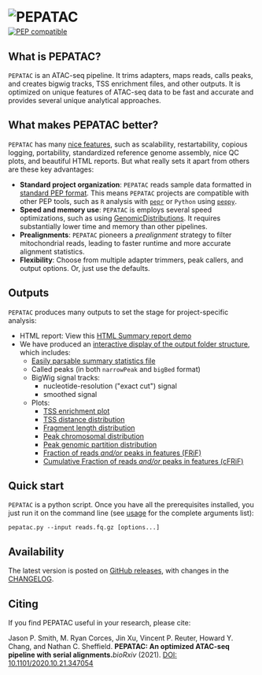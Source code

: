 # <img src="img/pepatac_logo_black.svg" alt="PEPATAC" class="img-fluid" style="max-height:50px; margin-top:10px; margin-bottom:-10px" align="left">  

<br clear="all">

[![PEP compatible](http://pepkit.github.io/img/PEP-compatible-green.svg)](http://pepkit.github.io)

## What is PEPATAC?

`PEPATAC` is an ATAC-seq pipeline. It trims adapters, maps reads, calls peaks, and creates bigwig tracks, TSS enrichment files, and other outputs. It is optimized on unique features of ATAC-seq data to be fast and accurate and provides several unique analytical approaches.

## What makes PEPATAC better?

`PEPATAC` has many [nice features](features), such as scalability, restartability, copious logging, portability, standardized reference genome assembly, nice QC plots, and beautiful HTML reports. But what really sets it apart from others are these key advantages:

- **Standard project organization**: `PEPATAC` reads sample data formatted in [standard PEP format](http://pep.databio.org/en/latest/). This means  `PEPATAC` projects are compatible with other PEP tools, such as `R` analysis with [`pepr`](http://code.databio.org/pepr/) or `Python` using [`peppy`](https://peppy.readthedocs.io/en/latest/). 
- **Speed and memory use**: `PEPATAC` is employs several speed optimizations, such as using [GenomicDistributions](http://code.databio.org/GenomicDistributions/). It requires substantially lower time and memory than other pipelines.
- **Prealignments**: `PEPATAC` pioneers a *prealignment* strategy to filter mitochondrial reads, leading to faster runtime and more accurate alignment statistics.
- **Flexibility**: Choose from multiple adapter trimmers, peak callers, and output options. Or, just use the defaults.

## Outputs

`PEPATAC` produces many outputs to set the stage for project-specific analysis:

- HTML report: View this [HTML Summary report demo](files/examples/gold/gold_summary.html)
- We have produced an [interactive display of the output folder structure](browse_output.md), which includes:
	- [Easily parsable summary statistics file](files/examples/gold/results_pipeline/gold5/stats.tsv)
	- Called peaks (in both `narrowPeak` and `bigBed` format)
	- BigWig signal tracks:
	    - nucleotide-resolution ("exact cut") signal
	    - smoothed signal
	- Plots:               
	    - [TSS enrichment plot](files/examples/gold/results_pipeline/gold5/QC_hg38/gold5_TSS_enrichment.pdf)
	    - [TSS distance distribution](files/examples/gold/results_pipeline/gold5/QC_hg38/gold5_TSS_distribution.pdf)
	    - [Fragment length distribution](files/examples/gold/results_pipeline/gold5/QC_hg38/gold5_fragLenDistribution.pdf)
	    - [Peak chromosomal distribution](files/examples/gold/results_pipeline/gold5/QC_hg38/gold5_chromosome_distribution.pdf)
	    - [Peak genomic partition distribution](files/examples/gold/results_pipeline/gold5/QC_hg38/gold5_genomic_distribution.pdf  )
	    - [Fraction of reads *and/or* peaks in features (FRiF)](files/examples/gold/results_pipeline/gold5/QC_hg38/gold5_FRiF.pdf)
        - [Cumulative Fraction of reads *and/or* peaks in features (cFRiF)](files/examples/gold/results_pipeline/gold5/QC_hg38/gold5_cFRiF.pdf)

## Quick start

`PEPATAC` is a python script. Once you have all the prerequisites installed, you just run it on the command line (see [usage](usage) for the complete arguments list):

```console
pepatac.py --input reads.fq.gz [options...]
```

## Availability

The latest version is posted on [GitHub releases](https://github.com/databio/pepatac/releases), with changes in the [CHANGELOG](changelog).

## Citing

If you find PEPATAC useful in your research, please cite: 

Jason P. Smith, M. Ryan Corces, Jin Xu, Vincent P. Reuter, Howard Y. Chang, and Nathan C. Sheffield. <b>PEPATAC: An optimized ATAC-seq pipeline with serial alignments.</b><i>bioRxiv</i> (2021). <a href="https://doi.org/10.1101/2020.10.21.347054">DOI: 10.1101/2020.10.21.347054</a>

